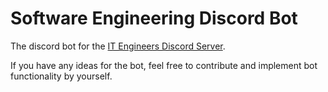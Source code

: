 # Software Engineering Discord Bot
The discord bot for the [IT Engineers Discord Server](https://discord.gg/GJGphYcPHW).

If you have any ideas for the bot, feel free to contribute and implement bot functionality by yourself. 
